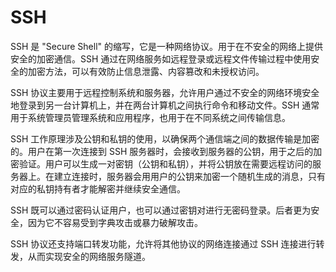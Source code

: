 # SSH

SSH 是 "Secure Shell" 的缩写，它是一种网络协议。用于在不安全的网络上提供安全的加密通信。SSH 通过在网络服务如远程登录或远程文件传输过程中使用安全的加密方法，可以有效防止信息泄露、内容篡改和未授权访问。

SSH 协议主要用于远程控制系统和服务器，允许用户通过不安全的网络环境安全地登录到另一台计算机上，并在两台计算机之间执行命令和移动文件。SSH 通常用于系统管理员管理系统和应用程序，也用于在不同系统之间传输信息。

SSH 工作原理涉及公钥和私钥的使用，以确保两个通信端之间的数据传输是加密的。用户在第一次连接到 SSH 服务器时，会接收到服务器的公钥，用于之后的加密验证。用户可以生成一对密钥（公钥和私钥），并将公钥放在需要远程访问的服务器上。在建立连接时，服务器会用用户的公钥来加密一个随机生成的消息，只有对应的私钥持有者才能解密并继续安全通信。

SSH 既可以通过密码认证用户，也可以通过密钥对进行无密码登录。后者更为安全，因为它不容易受到字典攻击或暴力破解攻击。

SSH 协议还支持端口转发功能，允许将其他协议的网络连接通过 SSH 连接进行转发，从而实现安全的网络服务隧道。